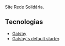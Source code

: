 ﻿
Site Rede Solidária.

## Tecnologias

- [Gatsby](https://www.gatsbyjs.org/)
- [Gatsby's default starter](https://github.com/gatsbyjs/gatsby-starter-default).


